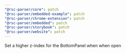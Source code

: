 ```yaml
---
"@rsc-parser/core": patch
"@rsc-parser/embedded-example": patch
"@rsc-parser/chrome-extension": patch
"@rsc-parser/embedded": patch
"@rsc-parser/storybook": patch
"@rsc-parser/website": patch
---
```


Set a higher z-index for the BottomPanel when when open
